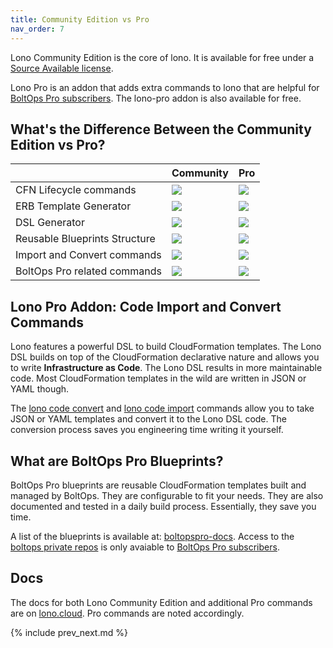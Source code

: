 ```yaml
---
title: Community Edition vs Pro
nav_order: 7
---
```


Lono Community Edition is the core of lono.  It is available for free under a [Source Available license](https://www.boltops.com/boltops-community-license).

Lono Pro is an addon that adds extra commands to lono that are helpful for [BoltOps Pro subscribers](https://boltops.com/pro). The lono-pro addon is also available for free.

## What's the Difference Between the Community Edition vs Pro?

&nbsp; | Community | Pro
--- | --- | ---
CFN Lifecycle commands | ![](/img/features/yes.svg) | ![](/img/features/yes.svg)
ERB Template Generator | ![](/img/features/yes.svg) | ![](/img/features/yes.svg)
DSL Generator | ![](/img/features/yes.svg) | ![](/img/features/yes.svg)
Reusable Blueprints Structure | ![](/img/features/yes.svg) | ![](/img/features/yes.svg)
Import and Convert commands | ![](/img/features/no.svg) | ![](/img/features/yes.svg)
BoltOps Pro related commands | ![](/img/features/no.svg) | ![](/img/features/yes.svg)

## Lono Pro Addon: Code Import and Convert Commands

Lono features a powerful DSL to build CloudFormation templates. The Lono DSL builds on top of the CloudFormation declarative nature and allows you to write **Infrastructure as Code**. The Lono DSL results in more maintainable code. Most CloudFormation templates in the wild are written in JSON or YAML though.

The [lono code convert](https://lono.cloud/reference/lono-code-convert/) and [lono code import](https://lono.cloud/reference/lono-code-import/) commands allow you to take JSON or YAML templates and convert it to the Lono DSL code. The conversion process saves you engineering time writing it yourself.

## What are BoltOps Pro Blueprints?

BoltOps Pro blueprints are reusable CloudFormation templates built and managed by BoltOps.  They are configurable to fit your needs. They are also documented and tested in a daily build process. Essentially, they save you time.

A list of the blueprints is available at: [boltopspro-docs](https://github.com/boltopspro-docs).  Access to the [boltops private repos](https://github.com/boltopspro) is only avaiable to [BoltOps Pro subscribers](https://www.boltops.com/pro).

## Docs

The docs for both Lono Community Edition and additional Pro commands are on [lono.cloud](https://lono.cloud). Pro commands are noted accordingly.

{% include prev_next.md %}
